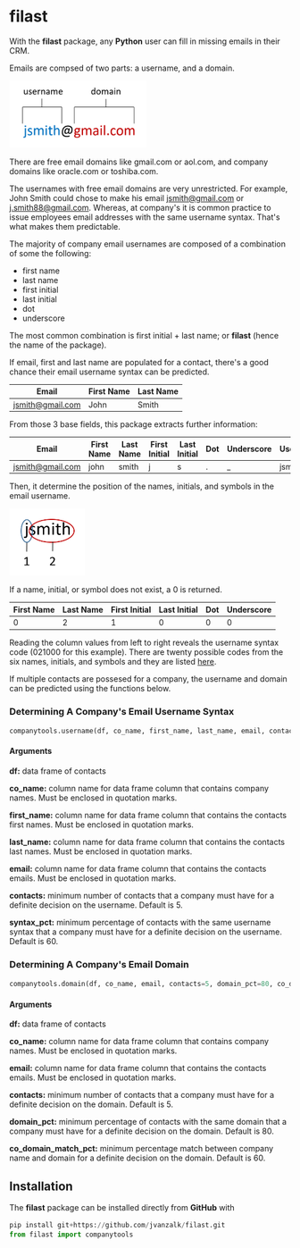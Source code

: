 <!-- README.md is generated from README.Rmd. Please edit that file -->

# filast

With the **filast** package, any **Python** user can fill in missing emails in their CRM. 

Emails are compsed of two parts: a username, and a domain. 

<img src="images/email_parts.PNG" height="120px" />

There are free email domains like gmail.com or aol.com, and company domains like oracle.com or toshiba.com.

The usernames with free email domains are very unrestricted. For example, John Smith could chose to make his email jsmith@gmail.com or j.smith88@gmail.com. Whereas, at company's it is common practice to issue employees email addresses with the same username syntax. That's what makes them predictable.

The majority of company email usernames are composed of a combination of some the following:
* first name
* last name
* first initial
* last initial
* dot
* underscore

The most common combination is first initial + last name; or **filast** (hence the name of the package).

If email, first and last name are populated for a contact, there's a good chance their email username syntax can be predicted. 

| Email            | First Name | Last Name |
| ---------------- | ---------- | --------- | 
| jsmith@gmail.com | John       | Smith     | 

From those 3 base fields, this package extracts further information:

| Email            | First Name | Last Name | First Initial | Last Initial | Dot | Underscore | Username |
| ---------------- | ---------- | --------- | ------------- | ------------ | --- | ---------- | -------- |
| jsmith@gmail.com | john       | smith     | j             | s            | .   | _          | jsmith   |

Then, it determine the position of the names, initials, and symbols in the email username.

<img src="images/positions.PNG" height="120px" />

If a name, initial, or symbol does not exist, a 0 is returned.

| First Name | Last Name | First Initial | Last Initial | Dot | Underscore |
| ---------- | --------- | ------------- | ------------ | --- | ---------- |
| 0          | 2         | 1             | 0            | 0   | 0          | 

Reading the column values from left to right reveals the username syntax code (021000 for this example). There are twenty possible codes from the six names, initials, and symbols and they are listed [here](https://github.com/jvanzalk/filast/blob/main/username_syntax_codes.csv).

If multiple contacts are possesed for a company, the username and domain can be predicted using the functions below.

### Determining A Company's Email Username Syntax

``` python
companytools.username(df, co_name, first_name, last_name, email, contacts=5, syntax_pct=60)
```
#### Arguments

**df:** data frame of contacts

**co_name:** column name for data frame column that contains company names. Must be enclosed in quotation marks.

**first_name:** column name for data frame column that contains the contacts first names. Must be enclosed in quotation marks.

**last_name:** column name for data frame column that contains the contacts last names. Must be enclosed in quotation marks.

**email:** column name for data frame column that contains the contacts emails. Must be enclosed in quotation marks.

**contacts:** minimum number of contacts that a company must have for a definite decision on the username. Default is 5.

**syntax_pct:** minimum percentage of contacts with the same username syntax that a company must have for a definite decision on the username. Default is 60.

### Determining A Company's Email Domain

``` python
companytools.domain(df, co_name, email, contacts=5, domain_pct=80, co_domain_match_pct=60)
```
#### Arguments

**df:** data frame of contacts

**co_name:** column name for data frame column that contains company names. Must be enclosed in quotation marks.

**email:** column name for data frame column that contains the contacts emails. Must be enclosed in quotation marks.

**contacts:** minimum number of contacts that a company must have for a definite decision on the domain. Default is 5.

**domain_pct:** minimum percentage of contacts with the same domain that a company must have for a definite decision on the domain. Default is 80.

**co_domain_match_pct:** minimum percentage match between company name and domain for a definite decision on the domain. Default is 60.

## Installation

The **filast** package can be installed directly from **GitHub** with

``` python
pip install git+https://github.com/jvanzalk/filast.git
from filast import companytools
```

